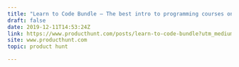 ```yaml
---
title: "Learn to Code Bundle — The best intro to programming courses on Teachable"
draft: false
date: 2019-12-11T14:53:24Z
link: https://www.producthunt.com/posts/learn-to-code-bundle?utm_medium=RSS&utm_source=hune
site: www.producthunt.com
topic: product hunt  

---
```

